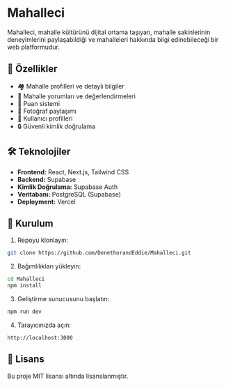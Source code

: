 # Mahalleci

Mahalleci, mahalle kültürünü dijital ortama taşıyan, mahalle sakinlerinin deneyimlerini paylaşabildiği ve mahalleleri hakkında bilgi edinebileceği bir web platformudur.

## 🚀 Özellikler

- 🏘️ Mahalle profilleri ve detaylı bilgiler
- 💬 Mahalle yorumları ve değerlendirmeleri
- 🌟 Puan sistemi
- 📸 Fotoğraf paylaşımı
- 👤 Kullanıcı profilleri
- 🔒 Güvenli kimlik doğrulama

## 🛠️ Teknolojiler

- **Frontend:** React, Next.js, Tailwind CSS
- **Backend:** Supabase
- **Kimlik Doğrulama:** Supabase Auth
- **Veritabanı:** PostgreSQL (Supabase)
- **Deployment:** Vercel

## 🔧 Kurulum

1. Repoyu klonlayın:
```bash
git clone https://github.com/DenethorandEddie/Mahalleci.git
```

2. Bağımlılıkları yükleyin:
```bash
cd Mahalleci
npm install
```

3. Geliştirme sunucusunu başlatın:
```bash
npm run dev
```

4. Tarayıcınızda açın:
```
http://localhost:3000
```

## 📝 Lisans

Bu proje MIT lisansı altında lisanslanmıştır.
